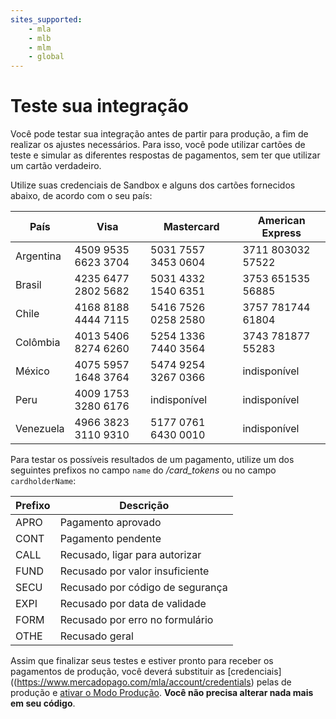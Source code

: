 ```yaml
---
sites_supported:
    - mla
    - mlb
    - mlm
    - global
---
```



# Teste sua integração

Você pode testar sua integração antes de partir para produção, a fim de realizar os ajustes necessários. Para isso, você pode utilizar cartões de teste e simular as diferentes respostas de pagamentos, sem ter que utilizar um cartão verdadeiro.

Utilize suas credenciais de Sandbox e alguns dos cartões fornecidos abaixo, de acordo com o seu país:

| País       | Visa                | Mastercard          | American Express  |
| ---------- | ------------------- | ------------------- | ----------------- |
| Argentina  | 4509 9535 6623 3704 | 5031 7557 3453 0604 | 3711 803032 57522 |
| Brasil     | 4235 6477 2802 5682 | 5031 4332 1540 6351 | 3753 651535 56885 |
| Chile      | 4168 8188 4444 7115 | 5416 7526 0258 2580 | 3757 781744 61804 |
| Colômbia   | 4013 5406 8274 6260 | 5254 1336 7440 3564 | 3743 781877 55283 |
| México     | 4075 5957 1648 3764 | 5474 9254 3267 0366 | indisponível      |
| Peru       | 4009 1753 3280 6176 | indisponível        | indisponível      |
| Venezuela  | 4966 3823 3110 9310 | 5177 0761 6430 0010 | indisponível      |

Para testar os possíveis resultados de um pagamento, utilize um dos seguintes prefixos no campo `name` do */card_tokens* ou no campo `cardholderName`:

| Prefixo | Descrição                     |
| ------- | ------------------------------- |
| APRO    | Pagamento aprovado              |
| CONT    | Pagamento pendente              |
| CALL    | Recusado, ligar para autorizar  |
| FUND    | Recusado por valor insuficiente |
| SECU    | Recusado por código de segurança|
| EXPI    | Recusado por data de validade   |
| FORM    | Recusado por erro no formulário |
| OTHE    | Recusado geral                  |

Assim que finalizar seus testes e estiver pronto para receber os pagamentos de produção, você deverá substituir as [credenciais]((https://www.mercadopago.com/mla/account/credentials) pelas de produção e [ativar o Modo Produção](https://www.mercadopago.com/mla/account/credentials). **Você não precisa alterar nada mais em seu código**.
